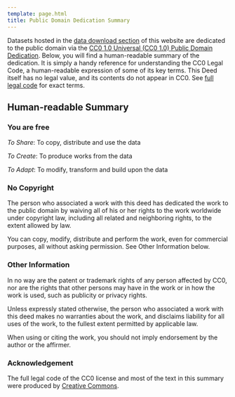 ```yaml
---
template: page.html
title: Public Domain Dedication Summary
---
```



Datasets hosted in the [data download section](data-download) of this website
are dedicated to the public domain via the [CC0 1.0 Universal (CC0 1.0) Public
Domain Dedication](https://creativecommons.org/publicdomain/zero/1.0/). Below,
you will find a human-readable summary of the dedication. It is simply a handy
reference for understanding the CC0 Legal Code, a human-readable expression of
some of its key terms. This Deed itself has no legal value, and its contents do
not appear in CC0.  See [full legal code](public-domain-dedication-full) for
exact terms.  

## Human-readable Summary

### You are free

<i class="summary-icon fa fa-2x fa-share"></i> *To Share*: To copy, distribute and use the data

<i class="summary-icon fa fa-2x fa-lightbulb-o"></i> *To Create*: To produce works from the data

<i class="summary-icon fa fa-2x fa-wrench"></i> *To Adapt*: To modify, transform and build upon the data


### No Copyright

The person who associated a work with this deed has dedicated the work to the
public domain by waiving all of his or her rights to the work worldwide under
copyright law, including all related and neighboring rights, to the extent
allowed by law.

You can copy, modify, distribute and perform the work, even for commercial
purposes, all without asking permission. See Other Information below.


### Other Information

In no way are the patent or trademark rights of any person affected by CC0, nor
are the rights that other persons may have in the work or in how the work is
used, such as publicity or privacy rights.

Unless expressly stated otherwise, the person who associated a work with this
deed makes no warranties about the work, and disclaims liability for all uses of
the work, to the fullest extent permitted by applicable law.

When using or citing the work, you should not imply endorsement by the author or
the affirmer.


### Acknowledgement

The full legal code of the CC0 license and most of the text in this summary were
produced by [Creative Commons](https://creativecommons.org/).
